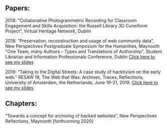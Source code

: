 ## Papers:
2018: "Collaborative Photogrammetric Recording for Classroom Engagement and Skills Acquisition: the Russell Library 3D Cuneiform Project", Virtual Heritage Network, Dublin

2018: “Preservation, reconstruction and usage of web community data”, New Perspectives Postgraduate Symposium for the Humanities, Maynooth
		"One Team, many Authors – Types and Translations of Authorship", Student Librarian and Information Professionals Conference, Dublin [Click here to see my slides](https://mkrzmr.com/SLIP19/Kurzmeier_Pres_SLIP19.pdf) 

2019: “Taking to the Digital Streets: A case study of hacktivism on the early web.” RESAW 19, The Web that Was: Archives, Traces, Reflections, University of Amsterdam, the Netherlands, June 19-21, 2019. [Click here to see my slides](https://mkrzmr.com/home/resaw_pres/index.html) 

## Chapters:

“Towards a concept for archiving of hacked websites”, New Perspectives Reflections, Maynooth [forthcoming 2020]
